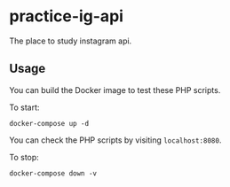 # practice-ig-api
The place to study instagram api.

## Usage
You can build the Docker image to test these PHP scripts.

To start:
```
docker-compose up -d
```

You can check the PHP scripts by visiting `localhost:8080`.

To stop:
```
docker-compose down -v
```
